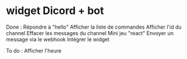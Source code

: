 # widget Dicord + bot
Done :
Répondre à "hello"
Afficher la liste de commandes
Afficher l'id du channel
Effacer les messages du channel
Mini jeu "react"
Envoyer un message via le webhook
Intégrer le widget

To do :
Afficher l'heure
